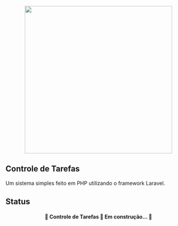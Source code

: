 <p align="center"><a href="https://laravel.com" target="_blank"><img src="https://raw.githubusercontent.com/laravel/art/master/logo-lockup/5%20SVG/2%20CMYK/1%20Full%20Color/laravel-logolockup-cmyk-red.svg" width="400"></a></p>

## Controle de Tarefas
 Um sistema simples feito em PHP utilizando o framework Laravel.

 ## Status
 <h4 align="center"> 
	🚧  Controle de Tarefas 🚀 Em construção...  🚧
</h4>